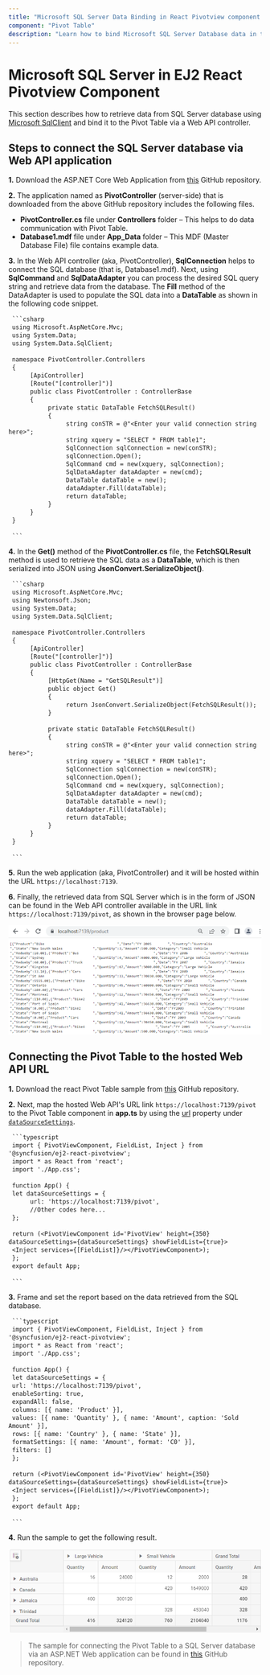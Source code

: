 ```yaml
---
title: "Microsoft SQL Server Data Binding in React Pivotview component | Syncfusion"
component: "Pivot Table"
description: "Learn how to bind Microsoft SQL Server Database data in the Syncfusion React Pivotview component of Syncfusion Essential JS 2 and more."
---
```


# Microsoft SQL Server in EJ2 React Pivotview Component

This section describes how to retrieve data from SQL Server database using [Microsoft SqlClient](https://learn.microsoft.com/en-us/dotnet/api/system.data.sqlclient?view=dotnet-plat-ext-7.0) and bind it to the Pivot Table via a Web API controller.

## Steps to connect the SQL Server database via Web API application

**1.** Download the ASP.NET Core Web Application from [this](https://github.com/SyncfusionExamples/how-to-bind-SQL-database-to-pivot-table) GitHub repository.

**2.** The application named as **PivotController** (server-side) that is downloaded from the above GitHub repository includes the following files.

* **PivotController.cs** file under **Controllers** folder – This helps to do data communication with Pivot Table.
* **Database1.mdf** file under **App_Data** folder – This MDF (Master Database File) file contains example data.

**3.** In the Web API controller (aka, PivotController), **SqlConnection** helps to connect the SQL database (that is, Database1.mdf). Next, using **SqlCommand** and **SqlDataAdapter** you can process the desired SQL query string and retrieve data from the database. The **Fill** method of the DataAdapter is used to populate the SQL data into a **DataTable** as shown in the following code snippet.

     ```csharp
     using Microsoft.AspNetCore.Mvc;
     using System.Data;
     using System.Data.SqlClient;

     namespace PivotController.Controllers
     {
          [ApiController]
          [Route("[controller]")]
          public class PivotController : ControllerBase
          {
               private static DataTable FetchSQLResult()
               {
                    string conSTR = @"<Enter your valid connection string here>";
                    string xquery = "SELECT * FROM table1";
                    SqlConnection sqlConnection = new(conSTR);
                    sqlConnection.Open();
                    SqlCommand cmd = new(xquery, sqlConnection);
                    SqlDataAdapter dataAdapter = new(cmd);
                    DataTable dataTable = new();
                    dataAdapter.Fill(dataTable);
                    return dataTable;
               }
          }
     }

     ```

**4.** In the **Get()** method of the **PivotController.cs** file, the **FetchSQLResult** method is used to retrieve the SQL data as a **DataTable**, which is then serialized into JSON using **JsonConvert.SerializeObject()**.

     ```csharp
     using Microsoft.AspNetCore.Mvc;
     using Newtonsoft.Json;
     using System.Data;
     using System.Data.SqlClient;

     namespace PivotController.Controllers
     {
          [ApiController]
          [Route("[controller]")]
          public class PivotController : ControllerBase
          {
               [HttpGet(Name = "GetSQLResult")]
               public object Get()
               {
                    return JsonConvert.SerializeObject(FetchSQLResult());
               }

               private static DataTable FetchSQLResult()
               {
                    string conSTR = @"<Enter your valid connection string here>";
                    string xquery = "SELECT * FROM table1";
                    SqlConnection sqlConnection = new(conSTR);
                    sqlConnection.Open();
                    SqlCommand cmd = new(xquery, sqlConnection);
                    SqlDataAdapter dataAdapter = new(cmd);
                    DataTable dataTable = new();
                    dataAdapter.Fill(dataTable);
                    return dataTable;
               }
          }
     }

     ```

**5.** Run the web application (aka, PivotController) and it will be hosted within the URL `https://localhost:7139`.

**6.** Finally, the retrieved data from SQL Server which is in the form of JSON can be found in the Web API controller available in the URL link `https://localhost:7139/pivot`, as shown in the browser page below.

   ![Hosted Web API URL](../images/code-web-app.png)

## Connecting the Pivot Table to the hosted Web API URL

**1.** Download the react Pivot Table sample from [this](https://github.com/SyncfusionExamples/how-to-bind-SQL-database-to-pivot-table) GitHub repository.

**2.** Next, map the hosted Web API's URL link `https://localhost:7139/pivot` to the Pivot Table component in **app.ts** by using the [url](https://ej2.syncfusion.com/react/documentation/api/pivotview/dataSourceSettings/#url) property under [`dataSourceSettings`](https://ej2.syncfusion.com/react/documentation/api/pivotview/dataSourceSettings/).

     ```typescript
     import { PivotViewComponent, FieldList, Inject } from '@syncfusion/ej2-react-pivotview';
     import * as React from 'react';
     import './App.css';

     function App() {
     let dataSourceSettings = {
          url: 'https://localhost:7139/pivot',
          //Other codes here...
     };

     return (<PivotViewComponent id='PivotView' height={350} dataSourceSettings={dataSourceSettings} showFieldList={true}>
     <Inject services={[FieldList]}/></PivotViewComponent>);
     };
     export default App;

     ```

**3.** Frame and set the report based on the data retrieved from the SQL database.

     ```typescript
     import { PivotViewComponent, FieldList, Inject } from '@syncfusion/ej2-react-pivotview';
     import * as React from 'react';
     import './App.css';

     function App() {
     let dataSourceSettings = {
     url: 'https://localhost:7139/pivot',
     enableSorting: true,
     expandAll: false,
     columns: [{ name: 'Product' }],
     values: [{ name: 'Quantity' }, { name: 'Amount', caption: 'Sold Amount' }],
     rows: [{ name: 'Country' }, { name: 'State' }],
     formatSettings: [{ name: 'Amount', format: 'C0' }],
     filters: []
     };

     return (<PivotViewComponent id='PivotView' height={350} dataSourceSettings={dataSourceSettings} showFieldList={true}>
     <Inject services={[FieldList]}/></PivotViewComponent>);
     };
     export default App;

     ```

**4.** Run the sample to get the following result.

   ![PivotTable bound with SQL database](../images/sql-data-binding.png)

> The sample for connecting the Pivot Table to a SQL Server database via an ASP.NET Web application can be found in [this](https://github.com/SyncfusionExamples/how-to-bind-SQL-database-to-pivot-table) GitHub repository.